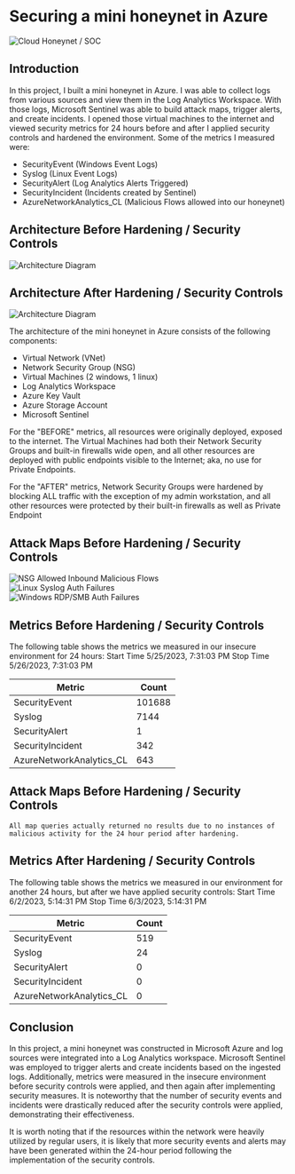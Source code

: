 # Securing a mini honeynet in Azure
![Cloud Honeynet / SOC](https://i.imgur.com/ZWxe03e.jpg)

## Introduction

In this project, I built a mini honeynet in Azure. I was able to collect logs from various sources and view them in the Log Analytics Workspace. With those logs, Microsoft Sentinel was able to build attack maps, trigger alerts, and create incidents. I opened those virtual machines to the internet and viewed security metrics for 24 hours before and after I applied security controls and hardened the environment. Some of the metrics I measured were:

- SecurityEvent (Windows Event Logs)
- Syslog (Linux Event Logs)
- SecurityAlert (Log Analytics Alerts Triggered)
- SecurityIncident (Incidents created by Sentinel)
- AzureNetworkAnalytics_CL (Malicious Flows allowed into our honeynet)

## Architecture Before Hardening / Security Controls
![Architecture Diagram](https://i.imgur.com/aBDwnKb.jpg)

## Architecture After Hardening / Security Controls
![Architecture Diagram](https://i.imgur.com/YQNa9Pp.jpg)

The architecture of the mini honeynet in Azure consists of the following components:

- Virtual Network (VNet)
- Network Security Group (NSG)
- Virtual Machines (2 windows, 1 linux)
- Log Analytics Workspace
- Azure Key Vault
- Azure Storage Account
- Microsoft Sentinel

For the "BEFORE" metrics, all resources were originally deployed, exposed to the internet. The Virtual Machines had both their Network Security Groups and built-in firewalls wide open, and all other resources are deployed with public endpoints visible to the Internet; aka, no use for Private Endpoints.

For the "AFTER" metrics, Network Security Groups were hardened by blocking ALL traffic with the exception of my admin workstation, and all other resources were protected by their built-in firewalls as well as Private Endpoint

## Attack Maps Before Hardening / Security Controls
![NSG Allowed Inbound Malicious Flows]()<br>
![Linux Syslog Auth Failures](https://imgur.com/a/Gc8sKzk)<br>
![Windows RDP/SMB Auth Failures](https://imgur.com/a/baX3c9Z)<br>

## Metrics Before Hardening / Security Controls

The following table shows the metrics we measured in our insecure environment for 24 hours:
Start Time 5/25/2023, 7:31:03 PM
Stop Time 5/26/2023, 7:31:03 PM

| Metric                   | Count
| ------------------------ | -----
| SecurityEvent            | 101688
| Syslog                   | 7144
| SecurityAlert            | 1
| SecurityIncident         | 342
| AzureNetworkAnalytics_CL | 643

## Attack Maps Before Hardening / Security Controls

```All map queries actually returned no results due to no instances of malicious activity for the 24 hour period after hardening.```

## Metrics After Hardening / Security Controls

The following table shows the metrics we measured in our environment for another 24 hours, but after we have applied security controls:
Start Time 6/2/2023, 5:14:31 PM
Stop Time	6/3/2023, 5:14:31 PM

| Metric                   | Count
| ------------------------ | -----
| SecurityEvent            | 519
| Syslog                   | 24
| SecurityAlert            | 0
| SecurityIncident         | 0
| AzureNetworkAnalytics_CL | 0

## Conclusion

In this project, a mini honeynet was constructed in Microsoft Azure and log sources were integrated into a Log Analytics workspace. Microsoft Sentinel was employed to trigger alerts and create incidents based on the ingested logs. Additionally, metrics were measured in the insecure environment before security controls were applied, and then again after implementing security measures. It is noteworthy that the number of security events and incidents were drastically reduced after the security controls were applied, demonstrating their effectiveness.

It is worth noting that if the resources within the network were heavily utilized by regular users, it is likely that more security events and alerts may have been generated within the 24-hour period following the implementation of the security controls.
